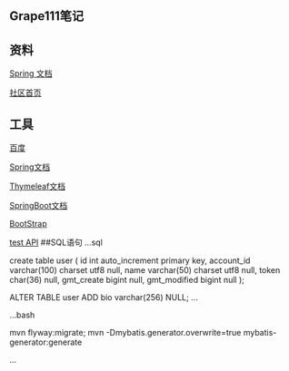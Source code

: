 ## Grape111笔记

##  资料
[Spring 文档](https://github.com/grape11111/community)

[社区首页](https://spring.io/guides/gs/serving-web-content/#initial)


## 工具
[百度](https://www.baidu.com)

[Spring文档](https://docs.spring.io/spring/docs/5.0.3.RELEASE/spring-framework-reference/web.html#mvc-config-interceptors)

[Thymeleaf文档](https://www.thymeleaf.org/doc/tutorials/3.0/usingthymeleaf.html#setting-attribute-values)

[SpringBoot文档](https://docs.spring.io/spring-boot/docs/2.0.1.RELEASE/reference/htmlsingle/#boot-features-webflux-error-handling-custom-error-pages)

[BootStrap](https://v3.bootcss.com/css/)

[test API](D:\搜狗高速下载)
##SQL语句
...sql

create table user
(
  id           int auto_increment
    primary key,
  account_id   varchar(100) charset utf8 null,
  name         varchar(50) charset utf8  null,
  token        char(36)                  null,
  gmt_create   bigint                    null,
  gmt_modified bigint                    null
);


ALTER TABLE user ADD bio varchar(256) NULL;
...

...bash

mvn flyway:migrate;
mvn -Dmybatis.generator.overwrite=true mybatis-generator:generate

...